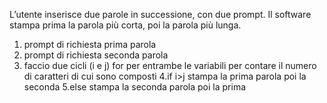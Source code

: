 L’utente inserisce due parole in successione, con due prompt.
Il software stampa prima la parola più corta, poi la parola più lunga.

1. prompt di richiesta prima parola
2. prompt di richiesta seconda parola
3. faccio due cicli (i e j) for per entrambe le variabili per contare il numero di caratteri di cui sono composti
4.if i>j stampa la prima parola poi la seconda
5.else stampa la seconda parola poi la prima